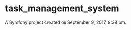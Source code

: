 task_management_system
======================

A Symfony project created on September 9, 2017, 8:38 pm.
